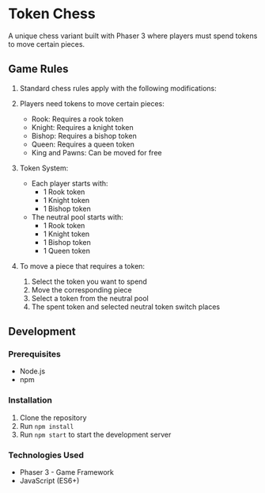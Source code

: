 # Token Chess

A unique chess variant built with Phaser 3 where players must spend tokens to move certain pieces.

## Game Rules

1. Standard chess rules apply with the following modifications:
2. Players need tokens to move certain pieces:
   - Rook: Requires a rook token
   - Knight: Requires a knight token
   - Bishop: Requires a bishop token
   - Queen: Requires a queen token
   - King and Pawns: Can be moved for free

3. Token System:
   - Each player starts with:
     - 1 Rook token
     - 1 Knight token
     - 1 Bishop token
   - The neutral pool starts with:
     - 1 Rook token
     - 1 Knight token
     - 1 Bishop token
     - 1 Queen token

4. To move a piece that requires a token:
   1. Select the token you want to spend
   2. Move the corresponding piece
   3. Select a token from the neutral pool
   4. The spent token and selected neutral token switch places

## Development

### Prerequisites
- Node.js
- npm

### Installation
1. Clone the repository
2. Run `npm install`
3. Run `npm start` to start the development server

### Technologies Used
- Phaser 3 - Game Framework
- JavaScript (ES6+)
